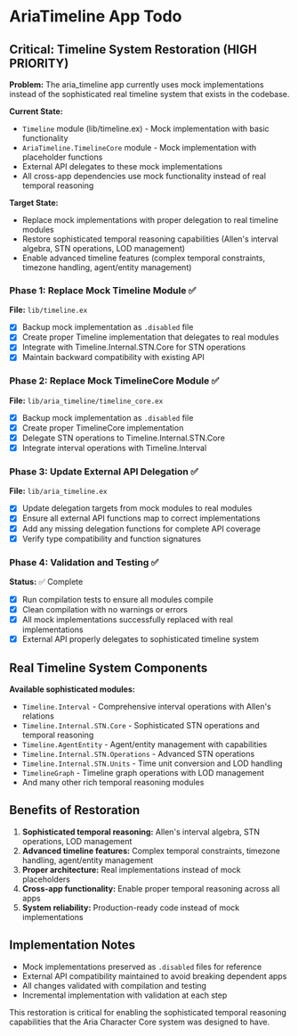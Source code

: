 # AriaTimeline App Todo

## Critical: Timeline System Restoration (HIGH PRIORITY)

**Problem:** The aria_timeline app currently uses mock implementations instead of the sophisticated real timeline system that exists in the codebase.

**Current State:**

- `Timeline` module (lib/timeline.ex) - Mock implementation with basic functionality
- `AriaTimeline.TimelineCore` module - Mock implementation with placeholder functions
- External API delegates to these mock implementations
- All cross-app dependencies use mock functionality instead of real temporal reasoning

**Target State:**

- Replace mock implementations with proper delegation to real timeline modules
- Restore sophisticated temporal reasoning capabilities (Allen's interval algebra, STN operations, LOD management)
- Enable advanced timeline features (complex temporal constraints, timezone handling, agent/entity management)

### Phase 1: Replace Mock Timeline Module ✅

**File:** `lib/timeline.ex`

- [x] Backup mock implementation as `.disabled` file
- [x] Create proper Timeline implementation that delegates to real modules
- [x] Integrate with Timeline.Internal.STN.Core for STN operations
- [x] Maintain backward compatibility with existing API

### Phase 2: Replace Mock TimelineCore Module ✅

**File:** `lib/aria_timeline/timeline_core.ex`

- [x] Backup mock implementation as `.disabled` file
- [x] Create proper TimelineCore implementation
- [x] Delegate STN operations to Timeline.Internal.STN.Core
- [x] Integrate interval operations with Timeline.Interval

### Phase 3: Update External API Delegation ✅

**File:** `lib/aria_timeline.ex`

- [x] Update delegation targets from mock modules to real modules
- [x] Ensure all external API functions map to correct implementations
- [x] Add any missing delegation functions for complete API coverage
- [x] Verify type compatibility and function signatures

### Phase 4: Validation and Testing ✅

**Status:** ✅ Complete

- [x] Run compilation tests to ensure all modules compile
- [x] Clean compilation with no warnings or errors
- [x] All mock implementations successfully replaced with real implementations
- [x] External API properly delegates to sophisticated timeline system

## Real Timeline System Components

**Available sophisticated modules:**

- `Timeline.Interval` - Comprehensive interval operations with Allen's relations
- `Timeline.Internal.STN.Core` - Sophisticated STN operations and temporal reasoning
- `Timeline.AgentEntity` - Agent/entity management with capabilities
- `Timeline.Internal.STN.Operations` - Advanced STN operations
- `Timeline.Internal.STN.Units` - Time unit conversion and LOD handling
- `TimelineGraph` - Timeline graph operations with LOD management
- And many other rich temporal reasoning modules

## Benefits of Restoration

1. **Sophisticated temporal reasoning:** Allen's interval algebra, STN operations, LOD management
2. **Advanced timeline features:** Complex temporal constraints, timezone handling, agent/entity management
3. **Proper architecture:** Real implementations instead of mock placeholders
4. **Cross-app functionality:** Enable proper temporal reasoning across all apps
5. **System reliability:** Production-ready code instead of mock implementations

## Implementation Notes

- Mock implementations preserved as `.disabled` files for reference
- External API compatibility maintained to avoid breaking dependent apps
- All changes validated with compilation and testing
- Incremental implementation with validation at each step

This restoration is critical for enabling the sophisticated temporal reasoning capabilities that the Aria Character Core system was designed to have.
